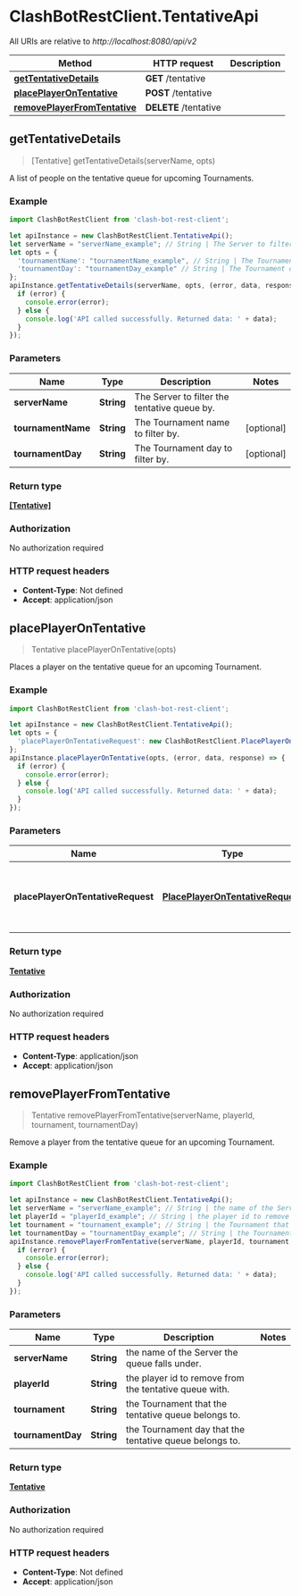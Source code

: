 # ClashBotRestClient.TentativeApi

All URIs are relative to *http://localhost:8080/api/v2*

Method | HTTP request | Description
------------- | ------------- | -------------
[**getTentativeDetails**](TentativeApi.md#getTentativeDetails) | **GET** /tentative | 
[**placePlayerOnTentative**](TentativeApi.md#placePlayerOnTentative) | **POST** /tentative | 
[**removePlayerFromTentative**](TentativeApi.md#removePlayerFromTentative) | **DELETE** /tentative | 



## getTentativeDetails

> [Tentative] getTentativeDetails(serverName, opts)



A list of people on the tentative queue for upcoming Tournaments.

### Example

```javascript
import ClashBotRestClient from 'clash-bot-rest-client';

let apiInstance = new ClashBotRestClient.TentativeApi();
let serverName = "serverName_example"; // String | The Server to filter the tentative queue by.
let opts = {
  'tournamentName': "tournamentName_example", // String | The Tournament name to filter by.
  'tournamentDay': "tournamentDay_example" // String | The Tournament day to filter by.
};
apiInstance.getTentativeDetails(serverName, opts, (error, data, response) => {
  if (error) {
    console.error(error);
  } else {
    console.log('API called successfully. Returned data: ' + data);
  }
});
```

### Parameters


Name | Type | Description  | Notes
------------- | ------------- | ------------- | -------------
 **serverName** | **String**| The Server to filter the tentative queue by. | 
 **tournamentName** | **String**| The Tournament name to filter by. | [optional] 
 **tournamentDay** | **String**| The Tournament day to filter by. | [optional] 

### Return type

[**[Tentative]**](Tentative.md)

### Authorization

No authorization required

### HTTP request headers

- **Content-Type**: Not defined
- **Accept**: application/json


## placePlayerOnTentative

> Tentative placePlayerOnTentative(opts)



Places a player on the tentative queue for an upcoming Tournament.

### Example

```javascript
import ClashBotRestClient from 'clash-bot-rest-client';

let apiInstance = new ClashBotRestClient.TentativeApi();
let opts = {
  'placePlayerOnTentativeRequest': new ClashBotRestClient.PlacePlayerOnTentativeRequest() // PlacePlayerOnTentativeRequest | Parameters to place a Player into the tentative queue
};
apiInstance.placePlayerOnTentative(opts, (error, data, response) => {
  if (error) {
    console.error(error);
  } else {
    console.log('API called successfully. Returned data: ' + data);
  }
});
```

### Parameters


Name | Type | Description  | Notes
------------- | ------------- | ------------- | -------------
 **placePlayerOnTentativeRequest** | [**PlacePlayerOnTentativeRequest**](PlacePlayerOnTentativeRequest.md)| Parameters to place a Player into the tentative queue | [optional] 

### Return type

[**Tentative**](Tentative.md)

### Authorization

No authorization required

### HTTP request headers

- **Content-Type**: application/json
- **Accept**: application/json


## removePlayerFromTentative

> Tentative removePlayerFromTentative(serverName, playerId, tournament, tournamentDay)



Remove a player from the tentative queue for an upcoming Tournament.

### Example

```javascript
import ClashBotRestClient from 'clash-bot-rest-client';

let apiInstance = new ClashBotRestClient.TentativeApi();
let serverName = "serverName_example"; // String | the name of the Server the queue falls under.
let playerId = "playerId_example"; // String | the player id to remove from the tentative queue with.
let tournament = "tournament_example"; // String | the Tournament that the tentative queue belongs to.
let tournamentDay = "tournamentDay_example"; // String | the Tournament day that the tentative queue belongs to.
apiInstance.removePlayerFromTentative(serverName, playerId, tournament, tournamentDay, (error, data, response) => {
  if (error) {
    console.error(error);
  } else {
    console.log('API called successfully. Returned data: ' + data);
  }
});
```

### Parameters


Name | Type | Description  | Notes
------------- | ------------- | ------------- | -------------
 **serverName** | **String**| the name of the Server the queue falls under. | 
 **playerId** | **String**| the player id to remove from the tentative queue with. | 
 **tournament** | **String**| the Tournament that the tentative queue belongs to. | 
 **tournamentDay** | **String**| the Tournament day that the tentative queue belongs to. | 

### Return type

[**Tentative**](Tentative.md)

### Authorization

No authorization required

### HTTP request headers

- **Content-Type**: Not defined
- **Accept**: application/json


